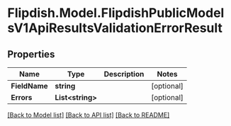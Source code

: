 # Flipdish.Model.FlipdishPublicModelsV1ApiResultsValidationErrorResult
## Properties

Name | Type | Description | Notes
------------ | ------------- | ------------- | -------------
**FieldName** | **string** |  | [optional] 
**Errors** | **List&lt;string&gt;** |  | [optional] 

[[Back to Model list]](../README.md#documentation-for-models) [[Back to API list]](../README.md#documentation-for-api-endpoints) [[Back to README]](../README.md)

